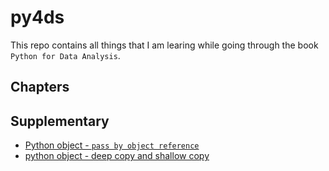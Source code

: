 # py4ds

This repo contains all things that I am learing while going through the book `Python for Data Analysis`.

## Chapters


## Supplementary

- [Python object - `pass by object reference`](python-passing.md)
- [python object - deep copy and shallow copy](Deep-copy-and-Shallow-copy)
